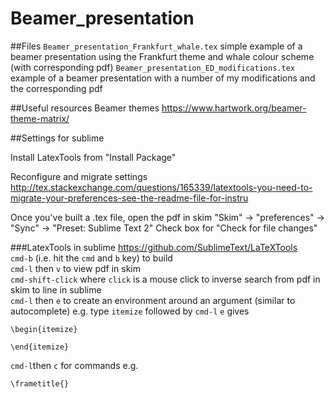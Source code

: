# Beamer_presentation
##Files
`Beamer_presentation_Frankfurt_whale.tex` simple example of a beamer presentation using the Frankfurt theme and whale colour scheme (with corresponding pdf)
`Beamer_presentation_ED_modifications.tex` example of a beamer presentation with a number of my modifications and the corresponding pdf

##Useful resources
Beamer themes https://www.hartwork.org/beamer-theme-matrix/

##Settings for sublime

Install LatexTools from "Install Package"

Reconfigure and migrate settings
http://tex.stackexchange.com/questions/165339/latextools-you-need-to-migrate-your-preferences-see-the-readme-file-for-instru

Once you've built a .tex file, open the pdf in skim
"Skim" -> "preferences" -> "Sync" -> "Preset: Sublime Text 2"
Check box for "Check for file changes"

###LatexTools in sublime
https://github.com/SublimeText/LaTeXTools  
`cmd-b` (i.e. hit the `cmd` and `b` key) to build  
`cmd-l` then `v` to view pdf in skim  
`cmd-shift-click` where `click` is a mouse click to inverse search from pdf in skim to line in sublime  
`cmd-l` then `e` to create an environment around an argument (similar to autocomplete) e.g. type `itemize` followed by `cmd-l` `e` gives   
```
\begin{itemize}

\end{itemize}
```
`cmd-l`then `c` for commands e.g. 

`\frametitle{}`
